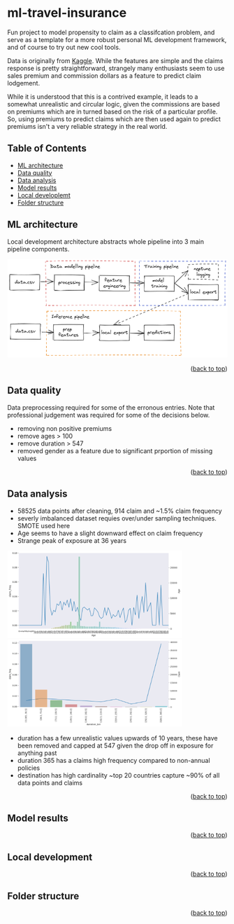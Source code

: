 <div id="top"></div>

# ml-travel-insurance

Fun project to model propensity to claim as a classifcation problem, and serve as a template for a more robust personal ML development framework, and of course to try out new cool tools.

Data is originally from [Kaggle](https://www.kaggle.com/datasets/mhdzahier/travel-insurance). While the features are simple and the claims response is pretty straightforward, strangely many enthusiasts seem to use sales premium and commission dollars as a feature to predict claim lodgement.

While it is understood that this is a contrived example, it leads to a somewhat unrealistic and circular logic, given the commissions are based on premiums which are in turned based on the risk of a particular profile. So, using premiums to predict claims which are then used again to predict premiums isn't a very reliable strategy in the real world.

## **Table of Contents**
- [ML architecture](ml-architecture)
- [Data quality](data-quality)
- [Data analysis](data-analysis)
- [Model results](model-results)
- [Local developlemt](local-development)
- [Folder structure](folder-structure)


## **ML architecture**

Local development architecture abstracts whole pipeline into 3 main pipeline components.

<img src="/assets/ml_pipeline.png">

<p align="right">(<a href="#top">back to top</a>)</p>

## **Data quality**

Data preprocessing required for some of the erronous entries. Note that professional judgement was required for some of the decisions below.

- removing non positive premiums
- remove ages > 100
- remove duration > 547
- removed gender as a feature due to significant prportion of missing values

<p align="right">(<a href="#top">back to top</a>)</p>

## **Data analysis**
- 58525 data points after cleaning, 914 claim and ~1.5% claim frequency
- severly imbalanced dataset requies over/under sampling techniques. SMOTE used here
- Age seems to have a slight downward effect on claim frequency
- Strange peak of exposure at 36 years

<img src="./assets/freq_age_one_way.png" width="400" height="200" ><img src="./assets/freq_duration_banded_one_way.png" width="400" height="200">

- duration has a few unrealistic values upwards of 10 years, these have been removed and capped at 547 given the drop off in exposure for anything past
- duration 365 has a claims high frequency compared to non-annual policies
- destination has high cardinality ~top 20 countries capture ~90% of all data points and claims

<p align="right">(<a href="#top">back to top</a>)</p>

## **Model results**

<p align="right">(<a href="#top">back to top</a>)</p>

## **Local development**

<p align="right">(<a href="#top">back to top</a>)</p>

## **Folder structure**

<p align="right">(<a href="#top">back to top</a>)</p>

